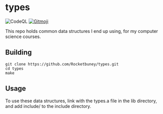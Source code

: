# types

![CodeQL](https://github.com/Rocketbuney/types/workflows/CodeQL/badge.svg)
<a href="https://gitmoji.carloscuesta.me">
		<img src="https://img.shields.io/badge/gitmoji-%20😜%20😍-FFDD67.svg?style=flat-square"
			 alt="Gitmoji">
</a>


This repo holds common data structures I end up using, for my computer science courses.

## Building
```
git clone https://github.com/Rocketbuney/types.git
cd types
make
```

## Usage
To use these data structures, link with the types.a file in the lib directory, and add include/ to the include directory.
